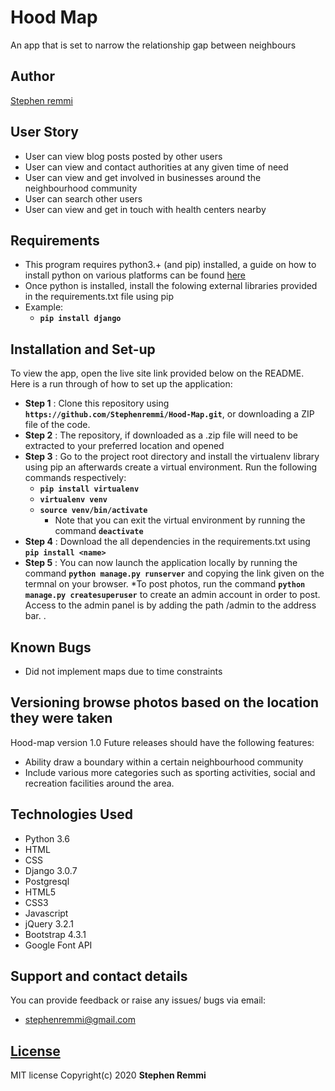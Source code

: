 # Hood Map
An app that is set to narrow the relationship gap between neighbours

## Author
[Stephen remmi](https://github.com/Stephenremmi)

## User Story
* User can view blog posts posted by other users
* User can view and contact authorities at any given time of need
* User can view and get involved in businesses around the neighbourhood community
* User can search other users
* User can view and get in touch with health centers nearby
## Requirements
* This program requires python3.+ (and pip) installed, a guide on how to install python on various platforms can be found [here](https://docs.djangoproject.com/en/3.0/topics/install/)
* Once python is installed, install the folowing external libraries provided in the requirements.txt file using pip
* Example: 
    * **`pip install django`**

## Installation and Set-up
To view the app, open the live site link provided below on the README.
Here is a run through of how to set up the application:
* **Step 1** : Clone this repository using **`https://github.com/Stephenremmi/Hood-Map.git`**, or downloading a ZIP file of the code.
* **Step 2** : The repository, if downloaded as a .zip file will need to be extracted to your preferred location and opened
* **Step 3** : Go to the project root directory and install the virtualenv library using pip an afterwards create a virtual environment. Run the following commands respectively:
    * **`pip install virtualenv`**
    * **`virtualenv venv`**
    * **`source venv/bin/activate`**
        * Note that you can exit the virtual environment by running the command **`deactivate`**
* **Step 4** : Download the all dependencies in the requirements.txt using **`pip install <name>`**
* **Step 5** : You can now launch the application locally by running the command **`python manage.py runserver`** and copying the link given on the termnal on your browser.
*To post photos, run the command **`python manage.py createsuperuser`** to create an admin account in order to post. Access to the admin panel is by adding the path /admin to the address bar.
    .

## Known Bugs
* Did not implement maps due to time constraints

## Versioning browse photos based on the location they were taken
Hood-map version 1.0
Future releases should have the following features:
* Ability draw a boundary within a certain neighbourhood community
* Include various more categories such as sporting activities, social and recreation facilities around the area.

## Technologies Used
* Python 3.6
* HTML  
* CSS
* Django 3.0.7
* Postgresql
* HTML5
* CSS3
* Javascript
* jQuery 3.2.1
* Bootstrap 4.3.1
* Google Font API

## Support and contact details
You can provide feedback or raise any issues/ bugs via email:
* stephenremmi@gmail.com

## [License](hhttps://github.com/Stephenremmi/Hood-Map/blob/master/LICENSE)
MIT license Copyright(c) 2020 **Stephen Remmi**
